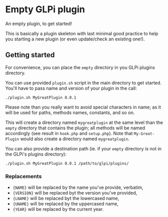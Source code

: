 # Empty GLPi plugin

An empty plugin, to get started!

This is basically a plugin skeleton with last minimal good practice to help you starting a new plugin (or even update/check an existing one!).

## Getting started

For convenience, you can place the `empty` directory in you GLPi plugins directory.

You can use provided `plugin.sh` script in the main directory to get started. You'll have to pass name and version of your plugin in the call:
```
./plugin.sh MyGreatPlugin 0.0.1
```

Please note than you really want to avoid special characters in name; as it will be used for paths, methods names, constants, and so on.

This will create a directory named `mygreatplugin` at the same level than the `empty` directory that contains the plugin;
all methods will be named accordingly (see result in `hook.php` and `setup.php`). Note that `My-Great-Plugin` would also create a directory named `mygreatplugin`.

You can also provide a destination path (ie. if your `empty` directory is not in the GLPi's plugins directory):
```
./plugin.sh MyGreatPlugin 0.0.1 /path/to/glpi/plugins/
```

### Replacements

* `{NAME}` will be replaced by the name you've provide, verbatim,
* `{VERSION}` will be replaced byt the version you've provided,
* `{LNAME}` will be replaced byt the lowercased name,
* `{UNAME}` will be replaced by the uppercased name,
* `{YEAR}` will be replaced by the current year.
